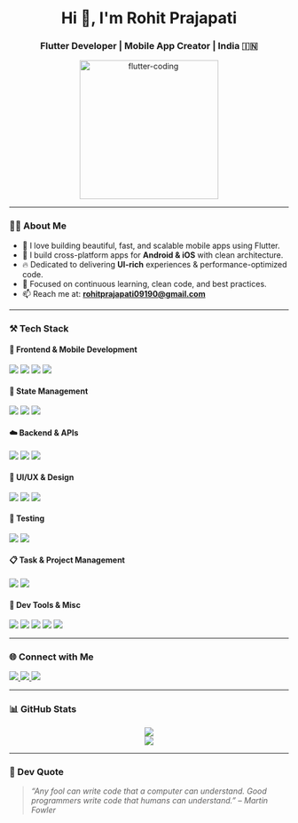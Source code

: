 <h1 align="center">Hi 👋, I'm Rohit Prajapati</h1>
<h3 align="center">Flutter Developer | Mobile App Creator | India 🇮🇳</h3>

<p align="center">
  <img src="https://cdn.dribbble.com/users/1162077/screenshots/3848914/programmer.gif" width="250" alt="flutter-coding" />
</p>

---

### 👨‍💻 About Me

- 💙 I love building beautiful, fast, and scalable mobile apps using Flutter.
- 📱 I build cross-platform apps for **Android & iOS** with clean architecture.
- 🔥 Dedicated to delivering **UI-rich** experiences & performance-optimized code.
- 🧠 Focused on continuous learning, clean code, and best practices.
- 📫 Reach me at: **rohitprajapati09190@gmail.com**

---

### ⚒️ Tech Stack

#### 🧱 Frontend & Mobile Development
<p>
  <img src="https://img.shields.io/badge/Flutter-02569B?style=for-the-badge&logo=flutter&logoColor=white"/>
  <img src="https://img.shields.io/badge/Dart-0175C2?style=for-the-badge&logo=dart&logoColor=white"/>
  <img src="https://img.shields.io/badge/iOS-000000?style=for-the-badge&logo=apple&logoColor=white"/>
  <img src="https://img.shields.io/badge/Android-3DDC84?style=for-the-badge&logo=android&logoColor=white"/>
</p>

#### 🔌 State Management
<p>
  <img src="https://img.shields.io/badge/Provider-009688?style=for-the-badge&logo=provider&logoColor=white"/>
  <img src="https://img.shields.io/badge/GetX-607D8B?style=for-the-badge&logo=flutter&logoColor=white"/>
  <img src="https://img.shields.io/badge/Bloc-0047AB?style=for-the-badge&logo=bloc&logoColor=white"/>
</p>

#### ☁️ Backend & APIs
<p>
  <img src="https://img.shields.io/badge/Firebase-ffca28?style=for-the-badge&logo=firebase&logoColor=black"/>
  <img src="https://img.shields.io/badge/REST%20API-00599C?style=for-the-badge&logo=postman&logoColor=white"/>
  <img src="https://img.shields.io/badge/Node.js-339933?style=for-the-badge&logo=nodedotjs&logoColor=white"/>
</p>

#### 🎨 UI/UX & Design
<p>
  <img src="https://img.shields.io/badge/MaterialUI-0081CB?style=for-the-badge&logo=material-ui&logoColor=white"/>
  <img src="https://img.shields.io/badge/GoogleFonts-4285F4?style=for-the-badge&logo=google&logoColor=white"/>
  <img src="https://img.shields.io/badge/Figma-F24E1E?style=for-the-badge&logo=figma&logoColor=white"/>
</p>

#### 🧪 Testing
<p>
  <img src="https://img.shields.io/badge/FlutterTest-02569B?style=for-the-badge&logo=flutter&logoColor=white"/>
  <img src="https://img.shields.io/badge/Mockito-FF6F00?style=for-the-badge&logo=google&logoColor=white"/>
</p>

#### 📋 Task & Project Management
<p>
  <img src="https://img.shields.io/badge/Jira-0052CC?style=for-the-badge&logo=jira&logoColor=white"/>
  <img src="https://img.shields.io/badge/Trello-0079BF?style=for-the-badge&logo=trello&logoColor=white"/>
</p>

#### 🧰 Dev Tools & Misc
<p>
  <img src="https://img.shields.io/badge/Git-F05032?style=for-the-badge&logo=git&logoColor=white"/>
  <img src="https://img.shields.io/badge/GitHub-181717?style=for-the-badge&logo=github&logoColor=white"/>
  <img src="https://img.shields.io/badge/VSCode-007ACC?style=for-the-badge&logo=visualstudiocode&logoColor=white"/>
  <img src="https://img.shields.io/badge/Postman-FF6C37?style=for-the-badge&logo=postman&logoColor=white"/>
  <img src="https://img.shields.io/badge/Slack-4A154B?style=for-the-badge&logo=slack&logoColor=white"/>
</p>

---

### 🌐 Connect with Me

<p>
  <a href="https://rohit-portfolio.vercel.app" target="_blank">
    <img src="https://img.shields.io/badge/Portfolio-000000?style=for-the-badge&logo=vercel&logoColor=white"/>
  </a>
  <a href="https://www.linkedin.com/in/rohitprajapati09190/" target="_blank">
    <img src="https://img.shields.io/badge/LinkedIn-0077B5?style=for-the-badge&logo=linkedin&logoColor=white"/>
  </a>
  <a href="https://www.naukri.com/mnjuser/profile" target="_blank">
    <img src="https://img.shields.io/badge/Naukri-4CAF50?style=for-the-badge&logo=naukri&logoColor=white"/>
  </a>
</p>

---

### 📊 GitHub Stats

<p align="center">
  <img src="https://github-readme-stats.vercel.app/api?username=rohitprajapati-bit&show_icons=true&theme=tokyonight&hide_border=true" />
  <br />
  <img src="https://github-readme-stats.vercel.app/api/top-langs/?username=rohitprajapati-bit&layout=compact&theme=tokyonight&hide_border=true" />
</p>

---

### 💬 Dev Quote

> _“Any fool can write code that a computer can understand. Good programmers write code that humans can understand.” – Martin Fowler_

